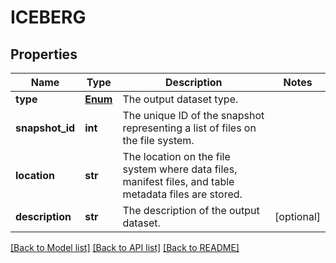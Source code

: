 # ICEBERG

## Properties
Name | Type | Description | Notes
------------ | ------------- | ------------- | -------------
**type** | [**Enum**](Enum.md) | The output dataset type. | 
**snapshot_id** | **int** | The unique ID of the snapshot representing a list of files on the file system. | 
**location** | **str** | The location on the file system where data files, manifest files, and table metadata files are stored. | 
**description** | **str** | The description of the output dataset. | [optional] 

[[Back to Model list]](../README.md#documentation-for-models) [[Back to API list]](../README.md#documentation-for-api-endpoints) [[Back to README]](../README.md)


